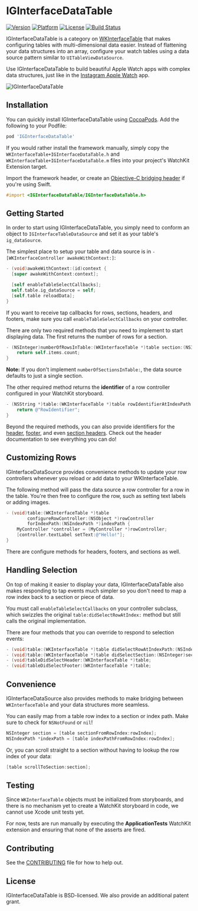 # IGInterfaceDataTable

[![Version](http://img.shields.io/cocoapods/v/IGInterfaceDataTable.svg)](http://cocoapods.org/?q=IGInterfaceDataTable)
[![Platform](http://img.shields.io/cocoapods/p/IGInterfaceDataTable.svg)]()
[![License](http://img.shields.io/cocoapods/l/IGInterfaceDataTable.svg)](https://github.com/Instagram/IGInterfaceDataTable/blob/master/LICENSE)
[![Build Status](https://travis-ci.org/Instagram/IGInterfaceDataTable.svg)](https://travis-ci.org/Instagram/IGInterfaceDataTable)

IGInterfaceDataTable is a category on [WKInterfaceTable](https://developer.apple.com/library/prerelease/ios/documentation/WatchKit/Reference/WKInterfaceTable_class/index.html) that makes configuring tables with multi-dimensional data easier. Instead of flattening your data structures into an array, configure your watch tables using a data source pattern similar to `UITableViewDataSource`.

Use IGInterfaceDataTable to build beautiful Apple Watch apps with complex data structures, just like in the [Instagram Apple Watch](http://www.apple.com/watch/app-store-apps/#instagram) app.

![IGInterfaceDataTable](https://github.com/Instagram/IGInterfaceDataTable/blob/master/images/example.jpg)

## Installation

You can quickly install IGInterfaceDataTable using [CocoaPods](http://cocoapods.org). Add the following to your Podfile:

```ruby
pod 'IGInterfaceDataTable'
```

If you would rather install the framework manually, simply copy the `WKInterfaceTable+IGInterfaceDataTable.h` and `WKInterfaceTable+IGInterfaceDataTable.m` files into your project's WatchKit Extension target.

Import the framework header, or create an [Objective-C bridging header](https://developer.apple.com/library/ios/documentation/Swift/Conceptual/BuildingCocoaApps/MixandMatch.html) if you're using Swift.

```objective-c
#import <IGInterfaceDataTable/IGInterfaceDataTable.h>
```

## Getting Started

In order to start using IGInterfaceDataTable, you simply need to conform an object to `IGInterfaceTableDataSource` and set it as your table's `ig_dataSource`.

The simplest place to setup your table and data source is in `-[WKInterfaceController awakeWithContext:]`:

```objective-c
- (void)awakeWithContext:(id)context {
  [super awakeWithContext:context];

  [self enableTableSelectCallbacks];
  self.table.ig_dataSource = self;
  [self.table reloadData];
}
```

If you want to receive tap callbacks for rows, sections, headers, and footers, make sure you call `enableTableSelectCallbacks` on your controller.

There are only two required methods that you need to implement to start displaying data. The first returns the number of rows for a section.

```objective-c
- (NSInteger)numberOfRowsInTable:(WKInterfaceTable *)table section:(NSInteger)section {
    return self.items.count;
}
```

**Note:** If you don't implement `numberOfSectionsInTable:`, the data source defaults to just a single section.

The other required method returns the **identifier** of a row controller configured in your WatchKit storyboard.

```objective-c
- (NSString *)table:(WKInterfaceTable *)table rowIdentifierAtIndexPath:(NSIndexPath *)indexPath {
    return @"RowIdentifier";
}
```

Beyond the required methods, you can also provide identifiers for the [header](https://github.com/Instagram/IGInterfaceDataTable/blob/master/IGInterfaceDataTable/WKInterfaceTable%2BIGInterfaceDataTable.h#L51), [footer](https://github.com/Instagram/IGInterfaceDataTable/blob/master/IGInterfaceDataTable/WKInterfaceTable%2BIGInterfaceDataTable.h#L58), and even [section headers](https://github.com/Instagram/IGInterfaceDataTable/blob/master/IGInterfaceDataTable/WKInterfaceTable%2BIGInterfaceDataTable.h#L97). Check out the header documentation to see everything you can do!

## Customizing Rows

IGInterfaceDataSource provides convenience methods to update your row controllers whenever you reload or add data to your WKInterfaceTable.

The following method will pass the data source a row controller for a row in the table. You're then free to configure the row, such as setting text labels or adding images.

```objective-c
- (void)table:(WKInterfaceTable *)table 
        configureRowController:(NSObject *)rowController 
        forIndexPath:(NSIndexPath *)indexPath {
    MyController *controller = (MyController *)rowController;
    [controller.textLabel setText:@"Hello!"];
}
```

There are configure methods for headers, footers, and sections as well.

## Handling Selection

On top of making it easier to display your data, IGInterfaceDataTable also makes responding to tap events much simpler so you don't need to map a row index back to a section or piece of data.

You must call `enableTableSelectCallbacks` on your controller subclass, which swizzles the original `table:didSelectRowAtIndex:` method but still calls the original implementation.

There are four methods that you can override to respond to selection events:

```objective-c
- (void)table:(WKInterfaceTable *)table didSelectRowAtIndexPath:(NSIndexPath *)indexPath;
- (void)table:(WKInterfaceTable *)table didSelectSection:(NSInteger)section;
- (void)tableDidSelectHeader:(WKInterfaceTable *)table;
- (void)tableDidSelectFooter:(WKInterfaceTable *)table;
```

## Convenience

IGInterfaceDataSource also provides methods to make bridging between `WKInterfaceTable` and your data structures more seamless.

You can easily map from a table row index to a section or index path. Make sure to check for `NSNotFound` or `nil`!

```objective-c
NSInteger section = [table sectionFromRowIndex:rowIndex];
NSIndexPath *indexPath = [table indexPathFromRowIndex:rowIndex];
```

Or, you can scroll straight to a section without having to lookup the row index of your data:

```objective-c
[table scrollToSection:section];
```

## Testing

Since `WKInterfaceTable` objects must be initialized from storyboards, and there is no mechanism yet to create a WatchKit storyboard in code, we cannot use Xcode unit tests yet.

For now, tests are run manually by executing the **ApplicationTests** WatchKit extension and ensuring that none of the asserts are fired.

## Contributing

See the [CONTRIBUTING](https://github.com/Instagram/IGInterfaceDataTable/blob/master/CONTRIBUTING.md) file for how to help out.

## License

IGInterfaceDataTable is BSD-licensed. We also provide an additional patent grant.
